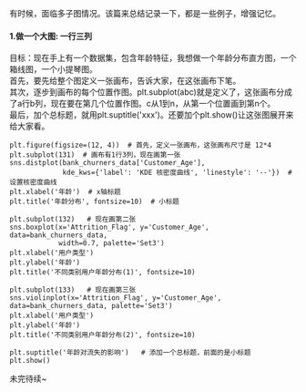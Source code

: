 有时候，面临多子图情况。该篇来总结记录一下，都是一些例子，增强记忆。  
#### 1.做一个大图: 一行三列
目标：现在手上有一个数据集，包含年龄特征，我想做一个年龄分布直方图，一个箱线图，一个小提琴图。  
首先，要先给整个图定义一张画布，告诉大家，在这张画布下笔。  
其次，逐步到画布的每个位置作图。plt.subplot(abc)就是定义了，这张画布分成了a行b列，现在要在第几个位置作图。c从1到n，从第一个位置画到第n个。  
最后，加个总标题，就用plt.suptitle('xxx')。还要加个plt.show()让这张图展开来给大家看。  
```
plt.figure(figsize=(12, 4))  # 首先，定义一张画布，这张画布尺寸是 12*4
plt.subplot(131)  # 画布有1行3列，现在画第一张
sns.distplot(bank_churners_data['Customer_Age'],
             kde_kws={'label': 'KDE 核密度曲线', 'linestyle': '--'})  # 设置核密度曲线
plt.xlabel('年龄')  # x轴标题
plt.title('年龄分布', fontsize=10)  # 小标题

plt.subplot(132)   # 现在画第二张
sns.boxplot(x='Attrition_Flag', y='Customer_Age', data=bank_churners_data,
            width=0.7, palette='Set3')
plt.xlabel('用户类型')
plt.ylabel('年龄')
plt.title('不同类别用户年龄分布(1)', fontsize=10)

plt.subplot(133)   # 现在画第三张
sns.violinplot(x='Attrition_Flag', y='Customer_Age', data=bank_churners_data, palette='Set3')
plt.xlabel('用户类型')
plt.ylabel('年龄')
plt.title('不同类别用户年龄分布(2)', fontsize=10)

plt.suptitle('年龄对流失的影响')   # 添加一个总标题，前面的是小标题
plt.show()
```

未完待续~
